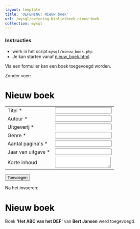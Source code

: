 ```yaml
---
layout: template
title: 'OEFENING: Nieuw boek'
url: /mysql/oefening-bibliotheek-nieuw-boek
collection: mysql
---
```


<div class="highlight">
    <h3>Instructies</h3>
    <ul>
        <li>werk in het script <code>mysql/nieuw_boek.php</code></li>
        <li>Je kan starten vanaf <a target="_blank" href="nieuw_boek.html">nieuw_boek.html</a>.</li>
    </ul>
</div>

Via een formulier kan een boek toegevoegd worden.

Zonder voer:
<div class="shadow result">
  <h1 style="color: #000">Nieuw boek</h1>
  <form>
      <table>
          <tr>
              <td>Titel *</td>
              <td><input required type="text" name="titel" /></td>
          </tr>
          <tr>
              <td>Auteur *</td>
              <td><input required type="text" name="auteur" /></td>
          </tr>
          <tr>
              <td>Uitgeverij *</td>
              <td><input required type="text" name="uitgeverij" /></td>
          </tr>                
          <tr>
              <td>Genre * </td>
              <td><input required type="text" name="genre" /></td>
          </tr>    
          <tr>
              <td>Aantal pagina's *</td>
              <td><input required type="number" name="aantal_paginas" /></td>
          </tr>         
          <tr>
              <td>Jaar van uitgave *</td>
              <td><input required type="number" name="jaar_van_uitgave" /></td>
          </tr>                                              
          <tr>
              <td>Korte inhoud</td>
              <td><textarea name="korte_inhoud"></textarea></td>
          </tr>                                                                                          
      </table>
      <input type="submit" value="Toevoegen" />
  </form> 
</div>

Na het invoeren:
<div class="shadow result">
  <h1 style="color: #000">Nieuw boek</h1>

  <p>Boek <strong>'Het ABC van het DEF'</strong> van <strong>Bert Jansen</strong> werd toegevoegd.</p>
 
</div>